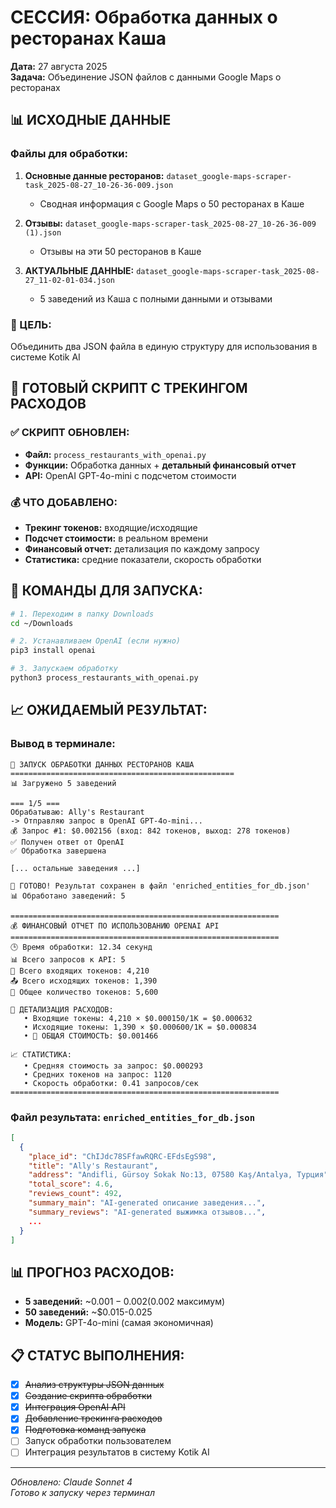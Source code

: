 # СЕССИЯ: Обработка данных о ресторанах Каша

**Дата:** 27 августа 2025  
**Задача:** Объединение JSON файлов с данными Google Maps о ресторанах  

## 📊 ИСХОДНЫЕ ДАННЫЕ

### Файлы для обработки:
1. **Основные данные ресторанов:** `dataset_google-maps-scraper-task_2025-08-27_10-26-36-009.json`
   - Сводная информация с Google Maps о 50 ресторанах в Каше
   
2. **Отзывы:** `dataset_google-maps-scraper-task_2025-08-27_10-26-36-009 (1).json` 
   - Отзывы на эти 50 ресторанов в Каше

3. **АКТУАЛЬНЫЕ ДАННЫЕ:** `dataset_google-maps-scraper-task_2025-08-27_11-02-01-034.json`
   - 5 заведений из Каша с полными данными и отзывами

### 🎯 ЦЕЛЬ: 
Объединить два JSON файла в единую структуру для использования в системе Kotik AI

## 🚀 ГОТОВЫЙ СКРИПТ С ТРЕКИНГОМ РАСХОДОВ

### ✅ СКРИПТ ОБНОВЛЕН:
- **Файл:** `process_restaurants_with_openai.py`
- **Функции:** Обработка данных + **детальный финансовый отчет**
- **API:** OpenAI GPT-4o-mini с подсчетом стоимости

### 💰 ЧТО ДОБАВЛЕНО:
- **Трекинг токенов:** входящие/исходящие
- **Подсчет стоимости:** в реальном времени
- **Финансовый отчет:** детализация по каждому запросу
- **Статистика:** средние показатели, скорость обработки

## 🔧 КОМАНДЫ ДЛЯ ЗАПУСКА:

```bash
# 1. Переходим в папку Downloads
cd ~/Downloads

# 2. Устанавливаем OpenAI (если нужно)
pip3 install openai

# 3. Запускаем обработку
python3 process_restaurants_with_openai.py
```

## 📈 ОЖИДАЕМЫЙ РЕЗУЛЬТАТ:

### Вывод в терминале:
```
🚀 ЗАПУСК ОБРАБОТКИ ДАННЫХ РЕСТОРАНОВ КАША
==================================================
📊 Загружено 5 заведений

=== 1/5 ===
Обрабатываю: Ally's Restaurant
-> Отправляю запрос в OpenAI GPT-4o-mini...
💰 Запрос #1: $0.002156 (вход: 842 токенов, выход: 278 токенов)
✅ Получен ответ от OpenAI
✅ Обработка завершена

[... остальные заведения ...]

🎉 ГОТОВО! Результат сохранен в файл 'enriched_entities_for_db.json'
📊 Обработано заведений: 5

============================================================
💰 ФИНАНСОВЫЙ ОТЧЕТ ПО ИСПОЛЬЗОВАНИЮ OPENAI API
============================================================
🕒 Время обработки: 12.34 секунд
📊 Всего запросов к API: 5
📝 Всего входящих токенов: 4,210
📤 Всего исходящих токенов: 1,390
🔢 Общее количество токенов: 5,600

💸 ДЕТАЛИЗАЦИЯ РАСХОДОВ:
   • Входящие токены: 4,210 × $0.000150/1K = $0.000632
   • Исходящие токены: 1,390 × $0.000600/1K = $0.000834
   • 🎯 ОБЩАЯ СТОИМОСТЬ: $0.001466

📈 СТАТИСТИКА:
   • Средняя стоимость за запрос: $0.000293
   • Средних токенов на запрос: 1120
   • Скорость обработки: 0.41 запросов/сек
============================================================
```

### Файл результата: `enriched_entities_for_db.json`
```json
[
  {
    "place_id": "ChIJdc78SFfawRQRC-EFdsEgS98",
    "title": "Ally's Restaurant",
    "address": "Andifli, Gürsoy Sokak No:13, 07580 Kaş/Antalya, Турция",
    "total_score": 4.6,
    "reviews_count": 492,
    "summary_main": "AI-generated описание заведения...",
    "summary_reviews": "AI-generated выжимка отзывов...",
    ...
  }
]
```

## 📊 ПРОГНОЗ РАСХОДОВ:

- **5 заведений:** ~$0.001-0.002 ($0.002 максимум)
- **50 заведений:** ~$0.015-0.025  
- **Модель:** GPT-4o-mini (самая экономичная)

## 📋 СТАТУС ВЫПОЛНЕНИЯ:

- [x] ~~Анализ структуры JSON данных~~
- [x] ~~Создание скрипта обработки~~
- [x] ~~Интеграция OpenAI API~~
- [x] ~~Добавление трекинга расходов~~
- [x] ~~Подготовка команд запуска~~
- [ ] Запуск обработки пользователем
- [ ] Интеграция результатов в систему Kotik AI

---

*Обновлено: Claude Sonnet 4*  
*Готово к запуску через терминал*
